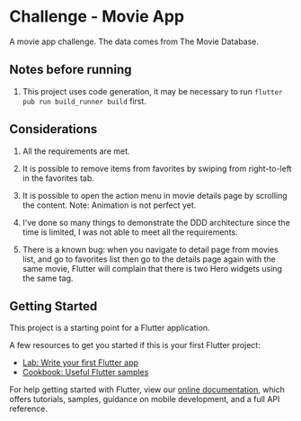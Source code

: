 # Challenge - Movie App

A movie app challenge. The data comes from The Movie Database.


## Notes before running

1. This project uses code generation, it may be necessary to run `flutter pub run build_runner build` first.

## Considerations

1. All the requirements are met.
2. It is possible to remove items from favorites by swiping from
   right-to-left in the favorites tab.
3. It is possible to open the action menu in movie details page
   by scrolling the content. Note: Animation is not perfect yet.
3. I've done so many things to demonstrate the DDD architecture
   since the time is limited, I was not able to meet all the requirements.

3. There is a known bug: when you navigate to detail page from  movies
   list, and go to favorites list then go to the details page again
   with the same movie, Flutter will complain that 
   there is two Hero widgets using the same tag.
   
## Getting Started

This project is a starting point for a Flutter application.

A few resources to get you started if this is your first Flutter project:

- [Lab: Write your first Flutter app](https://flutter.dev/docs/get-started/codelab)
- [Cookbook: Useful Flutter samples](https://flutter.dev/docs/cookbook)

For help getting started with Flutter, view our
[online documentation](https://flutter.dev/docs), which offers tutorials,
samples, guidance on mobile development, and a full API reference.
